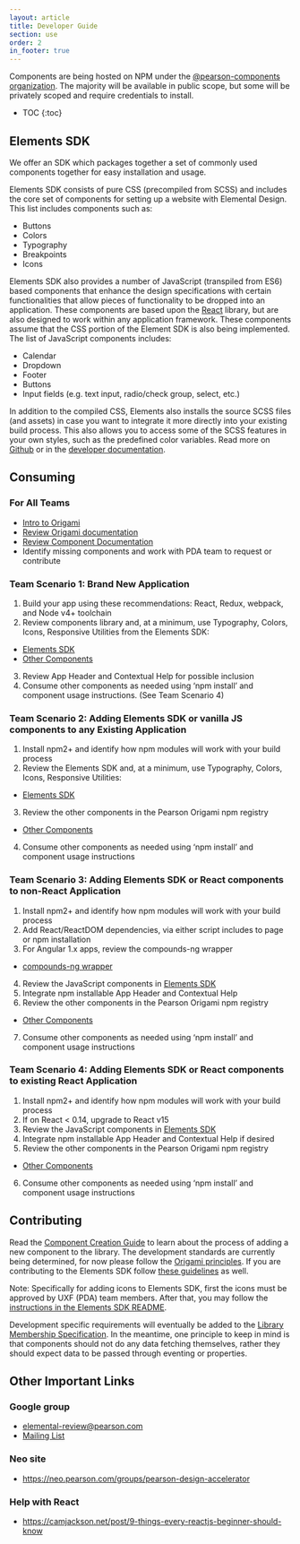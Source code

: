 ```yaml
---
layout: article
title: Developer Guide
section: use
order: 2
in_footer: true
---
```


Components are being hosted on NPM under the [@pearson-components organization][npm-org]. The majority will be available
in public scope, but some will be privately scoped and require credentials to install.

* TOC
{:toc}

## Elements SDK

We offer an SDK which packages together a set of commonly used components together for easy installation and usage.

Elements SDK consists of pure CSS (precompiled from SCSS) and includes the core set of components for setting up a
website with Elemental Design. This list includes components such as:

- Buttons
- Colors
- Typography
- Breakpoints
- Icons

Elements SDK also provides a number of JavaScript (transpiled from ES6) based components that enhance the design
specifications with certain functionalities that allow pieces of functionality to be dropped into an application.  These
components are based upon the [React](https://facebook.github.io/react/) library, but are also designed to work within
any application framework.  These components assume that the CSS portion of the Element SDK is also being implemented.  
The list of JavaScript components includes:

- Calendar
- Dropdown
- Footer
- Buttons
- Input fields (e.g. text input, radio/check group, select, etc.)

In addition to the compiled CSS, Elements also installs the source SCSS files (and assets) in case you want to integrate
 it more directly into your existing build process. This also allows you to access some of the SCSS features in your own
styles, such as the predefined color variables. Read more on [Github][ghub] or in the [developer documentation][ddocs].

[elements]: https://www.npmjs.com/package/@pearson-components/elements-sdk
[npm-org]: https://www.npmjs.com/~pearson-ux
[ddocs]: https://pearson-elements-v1.surge.sh/getting-started/
[ghub]: https://github.com/pearson-higher-ed/elements-sdk/

## Consuming

### For All Teams

- [Intro to Origami][o-intro]
- [Review Origami documentation][o-docs]
- [Review Component Documentation][ddocs]
- Identify missing components and work with PDA team to request or contribute

### Team Scenario 1: Brand New Application

1. Build your app using these recommendations: React, Redux, webpack, and Node v4+ toolchain
2. Review components library and, at a minimum, use Typography, Colors, Icons, Responsive Utilities from the Elements SDK:
- [Elements SDK][elementsSDK]
- [Other Components][otherComps]
3. Review App Header and Contextual Help for possible inclusion
4. Consume other components as needed using ‘npm install’ and component usage instructions. (See Team Scenario 4)

### Team Scenario 2: Adding Elements SDK or vanilla JS components to any Existing Application

1. Install npm2+ and identify how npm modules will work with your build process
2. Review the Elements SDK and, at a minimum, use Typography, Colors, Icons, Responsive Utilities:
- [Elements SDK][elementsSDK]
3. Review the other components in the Pearson Origami npm registry
- [Other Components][otherComps]
4. Consume other components as needed using ‘npm install’ and component usage instructions

### Team Scenario 3: Adding Elements SDK or React components to non-React Application
1. Install npm2+ and identify how npm modules will work with your build process
2. Add React/ReactDOM dependencies, via either script includes to page or npm installation
3. For Angular 1.x apps, review the compounds-ng wrapper
- [compounds-ng wrapper][compoundsNG]
4. Review the JavaScript components in [Elements SDK][elementsSDK]
5. Integrate npm installable App Header and Contextual Help
6. Review the other components in the Pearson Origami npm registry
- [Other Components][otherComps]
7. Consume other components as needed using ‘npm install’ and component usage instructions

### Team Scenario 4: Adding Elements SDK or React components to existing React Application
1. Install npm2+ and identify how npm modules will work with your build process
2. If on React < 0.14, upgrade to React v15
3. Review the JavaScript components in [Elements SDK][elementsSDK]
4. Integrate npm installable App Header and Contextual Help if desired
5. Review the other components in the Pearson Origami npm registry
- [Other Components][otherComps]
6. Consume other components as needed using ‘npm install’ and component usage instructions


[o-intro]: https://docs.google.com/presentation/d/1Jco66Dk7p0b7z0uJ7SvuUqgtiyaeSCtR4JpFLUX4fSk/edit#slide=id.g11de0b299f_0_0
[o-docs]: http://pearson-higher-ed.github.io/design/
[elementsSDK]: https://www.npmjs.com/package/@pearson-components/elements-sdk
[otherComps]: https://www.npmjs.com/org/pearson-components
[compoundsNG]: https://github.com/Pearson-Higher-Ed/compounds-ng

## Contributing
Read the [Component Creation Guide][creation] to learn about the process of adding a new component to the library. The
development standards are currently being determined, for now please follow the [Origami principles][oprinciples]. If you
 are contributing to the Elements SDK follow [these guidelines][eprinciples] as well.

Note: Specifically for adding icons to Elements SDK, first the icons must be approved by UXF (PDA) team members. After that, you may follow the [instructions in the Elements SDK README][ghubreadme].

Development specific requirements will eventually be added to the [Library Membership Specification][spec]. In the meantime,
 one principle to keep in mind is that components should not do any data fetching themselves, rather they should expect
 data to be passed through eventing or properties.

[creation]: {{site.baseurl}}/component-creation-guide
[ghubreadme]: https://github.com/Pearson-Higher-Ed/elements-sdk#adding-icons
[spec]: {{site.baseurl}}/membership-spec
[oprinciples]: https://origami.pearsoned.com/docs/overview/principles/
[eprinciples]: https://github.com/Pearson-Higher-Ed/docs/blob/master/origami-contributions.md

## Other Important Links

### Google group

- elemental-review@pearson.com
- [Mailing List]( https://www.google.com/url?q=https://groups.google.com/a/pearson.com/forum/%23!forum/elemental-discuss/categories&sa=D&ust=1460738399085000&usg=AFQjCNEQCQnqV3tDRhWur-_GA1I826wCdQ)

### Neo site

- <https://neo.pearson.com/groups/pearson-design-accelerator>

### Help with React
- <https://camjackson.net/post/9-things-every-reactjs-beginner-should-know>
